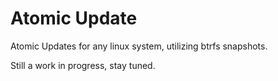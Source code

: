 # Atomic Update
Atomic Updates for any linux system, utilizing btrfs snapshots.

Still a work in progress, stay tuned.
